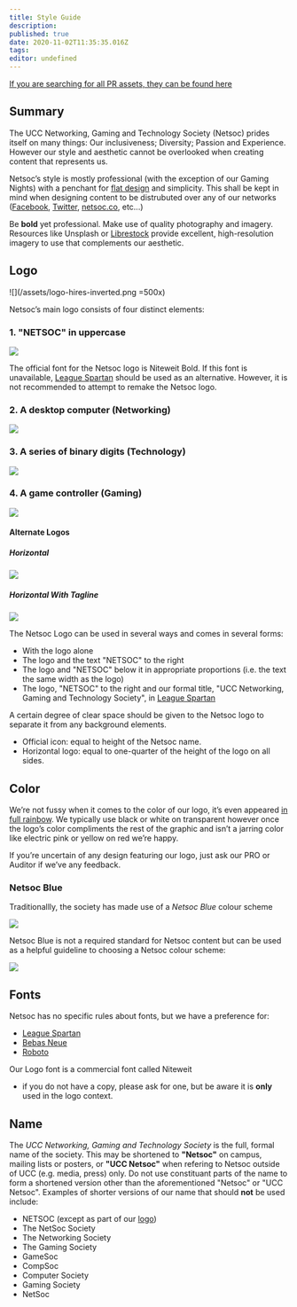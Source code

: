 ```yaml
---
title: Style Guide
description: 
published: true
date: 2020-11-02T11:35:35.016Z
tags: 
editor: undefined
---
```


[If you are searching for all PR assets, they can be found here](https://github.com/UCCNetsoc/wiki/tree/master/assets)

## Summary


The UCC Networking, Gaming and Technology Society (Netsoc) prides itself on many things: Our inclusiveness; Diversity; Passion and Experience. However our style and aesthetic cannot be overlooked when creating content that represents us.

Netsoc’s style is mostly professional (with the exception of our Gaming Nights) with a penchant for [flat design](https://en.wikipedia.org/w![logo-horizontal.svg](/assets/logo-horizontal.svg)iki/Flat_design) and simplicity. This shall be kept in mind when designing content to be distrubuted over any of our networks ([Facebook](https://facebook.com/UCCNetsoc), [Twitter](https://twitter.com/uccnetsoc), [netsoc.co](http://netsoc.co/), etc...)

Be **bold** yet professional. Make use of quality photography and imagery. Resources like Unsplash or [Librestock](http://librestock.com) provide excellent, high-resolution imagery to use that complements our aesthetic.

## Logo

![](/assets/logo-hires-inverted.png =500x)

Netsoc’s main logo consists of four distinct elements:

### 1\. "NETSOC" in uppercase

![](/assets/logo-text.png)

The official font for the Netsoc logo is Niteweit Bold. If this font is unavailable, [League Spartan](https://www.theleagueofmoveabletype.com/league-spartan) should be used as an alternative. However, it is not recommended to attempt to remake the Netsoc logo.

### 2\. A desktop computer (Networking)

![](/assets/logo-computer.png)

### 3\. A series of binary digits (Technology)

![](/assets/logo-binary.png)

### 4\. A game controller (Gaming)

![](/assets/logo-controller.png)

#### Alternate Logos

##### Horizontal

![](/assets/logo-horizontal.png)

##### Horizontal With Tagline

![](/assets/logo-horizontal-tagline.png)

The Netsoc Logo can be used in several ways and comes in several forms:

*   With the logo alone
*   The logo and the text "NETSOC" to the right
*   The logo and "NETSOC" below it in appropriate proportions (i.e. the text the same width as the logo)
*   The logo, "NETSOC" to the right and our formal title, "UCC Networking, Gaming and Technology Society", in [League Spartan](https://www.theleagueofmoveabletype.com/league-spartan)

A certain degree of clear space should be given to the Netsoc logo to separate it from any background elements.

*   Official icon: equal to height of the Netsoc name.
*   Horizontal logo: equal to one-quarter of the height of the logo on all sides.

## Color

We’re not fussy when it comes to the color of our logo, it’s even appeared [in full rainbow](https://www.facebook.com/NetsocUCC/photos/a.760170814044806.1073741826.760170744044813/885975008131052/?type=3&permPage=1). We typically use black or white on transparent however once the logo’s color compliments the rest of the graphic and isn’t a jarring color like electric pink or yellow on red we’re happy.

If you’re uncertain of any design featuring our logo, just ask our PRO or Auditor if we’ve any feedback.

### Netsoc Blue

Traditionallly, the society has made use of a _Netsoc Blue_ colour scheme
  
![](/assets/netsoc-blue.svg)

Netsoc Blue is not a required standard for Netsoc content but can be used as a helpful guideline to choosing a Netsoc colour scheme:  

![](/assets/color-palette.svg)


## Fonts

Netsoc has no specific rules about fonts, but we have a preference for:

*   [League Spartan](https://www.theleagueofmoveabletype.com/league-spartan)
*   [Bebas Neue](http://www.fontfabric.com/bebas-neue/)
*   [Roboto](https://www.google.com/fonts/specimen/Roboto)

Our Logo font is a commercial font called Niteweit
 * if you do not have a copy, please ask for one, but be aware it is **only** used in the logo context.

## Name

The _UCC Networking, Gaming and Technology Society_ is the full, formal name of the society. This may be shortened to **"Netsoc"** on campus, mailing lists or posters, or **"UCC Netsoc"** when refering to Netsoc outside of UCC (e.g. media, press) only. Do not use constituant parts of the name to form a shortened version other than the aforementioned "Netsoc" or "UCC Netsoc". Examples of shorter versions of our name that should **not** be used include:

*   NETSOC (except as part of our [logo](#logo))
*   The NetSoc Society
*   The Networking Society
*   The Gaming Society
*   GameSoc
*   CompSoc
*   Computer Society
*   Gaming Society
*   NetSoc
